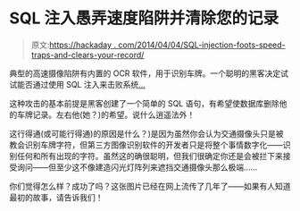 # SQL 注入愚弄速度陷阱并清除您的记录

> 原文:[https://hackaday . com/2014/04/04/SQL-injection-foots-speed-traps-and-clears-your-record/](https://hackaday.com/2014/04/04/sql-injection-fools-speed-traps-and-clears-your-record/)

典型的高速摄像陷阱有内置的 OCR 软件，用于识别车牌。一个聪明的黑客决定试试能否通过使用 SQL 注入来击败系统[…](http://blog.ioactive.com/2013/03/sql-injection-in-wild.html)

这种攻击的基本前提是黑客创建了一个简单的 SQL 语句，有希望使数据库删除他的车牌记录。左右他(她？)的希望。说什么逍遥法外！

这行得通(或可能行得通)的原因是什么？)是因为虽然你会认为交通摄像头只是被教会识别车牌字符，但第三方图像识别软件的开发者只是将整个事情数字化——识别任何和所有出现的字符。虽然这的确很聪明，但我们很确定你还是会被拦下来接受询问——但至少这不像建造闪光灯阵列来遮挡交通摄像头那么极端……

你们觉得怎么样？成功了吗？这张图片已经在网上流传了几年了——如果有人知道最初的故事，请告诉我们！